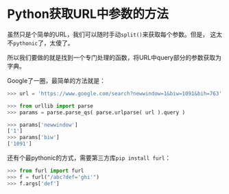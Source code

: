 # Python获取URL中参数的方法

虽然只是个简单的URL，我们可以随时手动`split()`来获取每个参数。但是，
这太不`pythonic`了，太傻了。

所以我们要做的就是找到一个专门处理的函数，将URL中query部分的参数获取为字典。

Google了一圈，最简单的方法就是：
```py
>>> url = 'https://www.google.com/search?newwindow=1&biw=1091&bih=763'

>>> from urllib import parse
>>> params = parse.parse_qs( parse.urlparse( url ).query )

>>> params['newwindow']
['1']
>>> params['biw']
['1091']
```


还有个最pythonic的方式，需要第三方库`pip install furl`：
```py
>>> from furl import furl
>>> f = furl("/abc?def='ghi'") 
>>> f.args['def']
```
